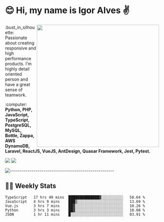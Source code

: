 # :blush: Hi, my name is Igor Alves :v:

<img src="https://github-readme-stats.vercel.app/api?username=iguit0&show_icons=true&include_all_commits=true&count_private=true&theme=highcontrast" min-width="400px" max-width="400px" width="400px" align="right" />

<p align="left"> 
  :bust_in_silhouette: Passionate about creating responsive and high performance products.
  I'm highly detail oriented person and have a great sense of teamwork.
</p>

<p align="left">
  :computer: <strong>Python, PHP, JavaScript, TypeScript, PostgreSQL, MySQL, Bottle, Zappa, AWS DynamoDB, Laravel, ReactJS, VueJS, AntDesign, Quasar Framework, Jest, Pytest.</strong>
</p>

<p align="left">
  <a href="https://www.linkedin.com/in/igor-lucio-alves" target="_blank" rel="noopener noreferrer" alt="LinkedIn">
  <img src="https://img.shields.io/badge/LinkedIn-0077B5?style=for-the-badge&logo=linkedin&logoColor=white" /></a>

  <a href="https://t.me/iguit0" target="_blank" rel="noopener noreferrer" alt="Telegram">
  <img src="https://img.shields.io/badge/Telegram-2CA5E0?style=for-the-badge&logo=telegram&logoColor=white" /></a>
</p>

![-----------------------------------------------------](https://raw.githubusercontent.com/andreasbm/readme/master/assets/lines/aqua.png)

## :man_technologist: Weekly Stats
<!--START_SECTION:waka-->
```text
TypeScript   17 hrs 49 mins  ██████████████▓░░░░░░░░░░   58.64 % 
JavaScript   4 hrs 9 mins    ███▒░░░░░░░░░░░░░░░░░░░░░   13.69 % 
Vue.js       3 hrs 7 mins    ██▓░░░░░░░░░░░░░░░░░░░░░░   10.26 % 
Python       3 hrs 3 mins    ██▓░░░░░░░░░░░░░░░░░░░░░░   10.08 % 
JSON         1 hr 11 mins    █░░░░░░░░░░░░░░░░░░░░░░░░   03.91 % 
```
<!--END_SECTION:waka-->
